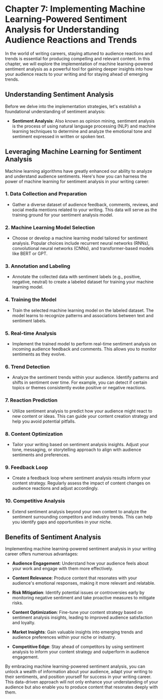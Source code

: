 Chapter 7: Implementing Machine Learning-Powered Sentiment Analysis for Understanding Audience Reactions and Trends
===================================================================================================================

In the world of writing careers, staying attuned to audience reactions and trends is essential for producing compelling and relevant content. In this chapter, we will explore the implementation of machine learning-powered sentiment analysis as a powerful tool for gaining deeper insights into how your audience reacts to your writing and for staying ahead of emerging trends.

**Understanding Sentiment Analysis**
------------------------------------

Before we delve into the implementation strategies, let's establish a foundational understanding of sentiment analysis:

* **Sentiment Analysis**: Also known as opinion mining, sentiment analysis is the process of using natural language processing (NLP) and machine learning techniques to determine and analyze the emotional tone and sentiment expressed in written or spoken text.

**Leveraging Machine Learning for Sentiment Analysis**
------------------------------------------------------

Machine learning algorithms have greatly enhanced our ability to analyze and understand audience sentiments. Here's how you can harness the power of machine learning for sentiment analysis in your writing career:

### **1. Data Collection and Preparation**

* Gather a diverse dataset of audience feedback, comments, reviews, and social media mentions related to your writing. This data will serve as the training ground for your sentiment analysis model.

### **2. Machine Learning Model Selection**

* Choose or develop a machine learning model tailored for sentiment analysis. Popular choices include recurrent neural networks (RNNs), convolutional neural networks (CNNs), and transformer-based models like BERT or GPT.

### **3. Annotation and Labeling**

* Annotate the collected data with sentiment labels (e.g., positive, negative, neutral) to create a labeled dataset for training your machine learning model.

### **4. Training the Model**

* Train the selected machine learning model on the labeled dataset. The model learns to recognize patterns and associations between text and sentiment labels.

### **5. Real-time Analysis**

* Implement the trained model to perform real-time sentiment analysis on incoming audience feedback and comments. This allows you to monitor sentiments as they evolve.

### **6. Trend Detection**

* Analyze the sentiment trends within your audience. Identify patterns and shifts in sentiment over time. For example, you can detect if certain topics or themes consistently evoke positive or negative reactions.

### **7. Reaction Prediction**

* Utilize sentiment analysis to predict how your audience might react to new content or ideas. This can guide your content creation strategy and help you avoid potential pitfalls.

### **8. Content Optimization**

* Tailor your writing based on sentiment analysis insights. Adjust your tone, messaging, or storytelling approach to align with audience sentiments and preferences.

### **9. Feedback Loop**

* Create a feedback loop where sentiment analysis results inform your content strategy. Regularly assess the impact of content changes on audience reactions and adjust accordingly.

### **10. Competitive Analysis**

* Extend sentiment analysis beyond your own content to analyze the sentiment surrounding competitors and industry trends. This can help you identify gaps and opportunities in your niche.

**Benefits of Sentiment Analysis**
----------------------------------

Implementing machine learning-powered sentiment analysis in your writing career offers numerous advantages:

* **Audience Engagement**: Understand how your audience feels about your work and engage with them more effectively.

* **Content Relevance**: Produce content that resonates with your audience's emotional responses, making it more relevant and relatable.

* **Risk Mitigation**: Identify potential issues or controversies early by monitoring negative sentiment and take proactive measures to mitigate risks.

* **Content Optimization**: Fine-tune your content strategy based on sentiment analysis insights, leading to improved audience satisfaction and loyalty.

* **Market Insights**: Gain valuable insights into emerging trends and audience preferences within your niche or industry.

* **Competitive Edge**: Stay ahead of competitors by using sentiment analysis to inform your content strategy and outperform in audience engagement.

By embracing machine learning-powered sentiment analysis, you can unlock a wealth of information about your audience, adapt your writing to their sentiments, and position yourself for success in your writing career. This data-driven approach will not only enhance your understanding of your audience but also enable you to produce content that resonates deeply with them.

